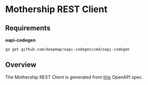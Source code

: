 # Mothership REST Client

## Requirements

__oapi-codegen__ 

```
go get github.com/deepmap/oapi-codegen/cmd/oapi-codegen
```

## Overview

The Mothership REST Client is generated from [this](https://raw.githubusercontent.com/kyma-incubator/reconciler/569388cbdde10092e5cdab25d5d87cf6a038a4d2/openapi/external_api.yaml) OpenAPI spec.
